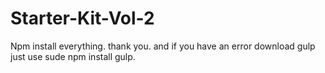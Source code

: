 # Starter-Kit-Vol-2
Npm install everything.
thank you.
and if you have an error download gulp just use sude npm install gulp.

